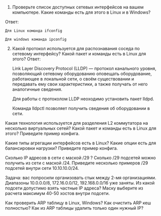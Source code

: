 1) Проверьте список доступных сетевых интерфейсов на вашем компьютере. Какие команды есть для этого в Linux и в Windows?

  Ответ: 
  
    Для Linux команда ifconfig
  
    Для windows команда ipconfig


2) Какой протокол используется для распознавания соседа по сетевому интерфейсу? Какой пакет и команды есть в Linux для этого?
   Ответ:
   
      Link Layer Discovery Protocol (LLDP) — протокол канального уровня, позволяющий сетевому оборудованию оповещать оборудование, работающее в локальной сети, о своём       существовании и передавать ему свои характеристики, а также получать от него аналогичные сведения.
  
      Для работы с протоколом LLDP неоходимо установить пакет lldpd.
  
      Команда lldpctl позволяет получить сведения об оборудовании в сети.

Какая технология используется для разделения L2 коммутатора на несколько виртуальных сетей? Какой пакет и команды есть в Linux для этого? Приведите пример конфига.

Какие типы агрегации интерфейсов есть в Linux? Какие опции есть для балансировки нагрузки? Приведите пример конфига.

Сколько IP адресов в сети с маской /29 ? Сколько /29 подсетей можно получить из сети с маской /24. Приведите несколько примеров /29 подсетей внутри сети 10.10.10.0/24.

Задача: вас попросили организовать стык между 2-мя организациями. Диапазоны 10.0.0.0/8, 172.16.0.0/12, 192.168.0.0/16 уже заняты. Из какой подсети допустимо взять частные IP адреса? Маску выберите из расчета максимум 40-50 хостов внутри подсети.

Как проверить ARP таблицу в Linux, Windows? Как очистить ARP кеш полностью? Как из ARP таблицы удалить только один нужный IP?
